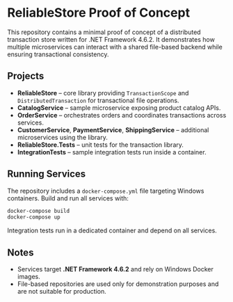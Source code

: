 # ReliableStore Proof of Concept

This repository contains a minimal proof of concept of a distributed transaction store written for .NET Framework 4.6.2. It demonstrates how multiple microservices can interact with a shared file-based backend while ensuring transactional consistency.

## Projects

- **ReliableStore** – core library providing `TransactionScope` and `DistributedTransaction` for transactional file operations.
- **CatalogService** – sample microservice exposing product catalog APIs.
- **OrderService** – orchestrates orders and coordinates transactions across services.
- **CustomerService**, **PaymentService**, **ShippingService** – additional microservices using the library.
- **ReliableStore.Tests** – unit tests for the transaction library.
- **IntegrationTests** – sample integration tests run inside a container.

## Running Services

The repository includes a `docker-compose.yml` file targeting Windows containers. Build and run all services with:

```bash
docker-compose build
docker-compose up
```

Integration tests run in a dedicated container and depend on all services.

## Notes

- Services target **.NET Framework 4.6.2** and rely on Windows Docker images.
- File-based repositories are used only for demonstration purposes and are not suitable for production.

